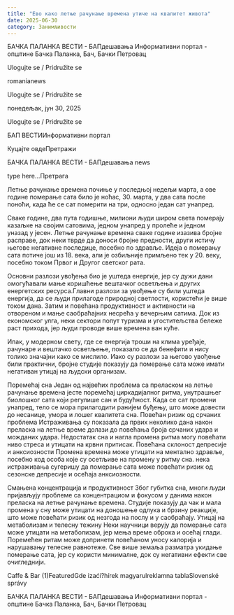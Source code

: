 ```yaml
---
title: "Ево како летње рачунање времена утиче на квалитет живота"
date: 2025-06-30
category: Занимљивости
---
```


БАЧКА ПАЛАНКА ВЕСТИ - БАПдешавања Информативни портал - општине Бачка Паланка, Бач, Бачки Петровац

Ulogujte se / Pridružite se

romanianews

Ulogujte se / Pridružite se

понедељак, јун 30, 2025

Ulogujte se / Pridružite se

БАП ВЕСТИИнформативни портал

Куцајте овдеПретражи

БАЧКА ПАЛАНКА ВЕСТИ - БАПдешавања news

type here...Претрага

Летње рачунање времена почиње у последњој недељи марта, а ове године померање сата било је ноћас, 30. марта, у два сата после поноћи, када ће се сат померити на три, односно један сат унапред.

Сваке године, два пута годишње, милиони људи широм света померају казаљке на својим сатовима, једном унапред у пролеће и једном уназад у јесен. Летње рачунање времена сваке године изазива бројне расправе, док неки тврде да доноси бројне предности, други истичу његове негативне последице, посебно по здравље.
Идеја о померању сата потиче још из 18. века, али је озбиљније примљено тек у 20. веку, посебно током Првог и Другог светског рата.


Основни разлози увођења био је уштеда енергије, јер су дужи дани омогућавали мање коришћење вештачког осветљења и других енергетских ресурса.Главни разлози за увођење су били уштеда енергија, да се људи прилагоде природној светлости, користећи је више током дана. Затим и повећана продуктивност и активности на отвореном и мање саобраћајних несрећа у вечерњим сатима. Док из економског улга, неки сектори попут туризма и угоститељства бележе раст прихода, јер људи проводе више времена ван куће.


Ипак, у модерном свету, где се енергија троши на клима уређаје, рачунаре и вештачко осветљење, показало се да бенефити и нису толико значајни како се мислило.
Иако су разлози за његово увођење били практични, бројне студије показују да померање сата може имати негативан утицај на људски организам.


Поремећај сна
Један од највећих проблема са преласком на летње рачунање времена јесте поремећај циркадијалног ритма, унутрашњег биолошког сата који регулише сан и будућност. Када се сат промени унапред, тело се мора прилагодити ранијем буђењу, што може довести до несанице, умора и лошег квалитета сна.
Повећан ризик од срчаних проблема
Истраживања су показала да првих неколико дана након преласка на летње време долази до повећања броја срчаних удара и можданих удара. Недостатак сна и нагла промена ритма могу повећати ниво стреса и утицати на крвни притисак.
Повећана склоност депресије и анксиозности
Промена времена може утицати на ментално здравље, посебно код особа које су осетљиве на промену у ритму сна. нека истраживања сугеришу да померање сата може повећати ризик од сезонске депресије и осећаја анксиозности.












Смањена концентрација и продуктивност
Због губитка сна, многи људи пријављују проблеме са концентрациом и фокусом у данима након преласка на летње рачунање времена. Студије показују да чак и мала промена у сну може утицати на доношење одлука и брзину реакције, што може повећати ризик од незгода на послу и у саобраћају.
Утицај на метаболизам и телесну тежину
Неки научници верују да померање сата може утицати на метаболизам, јер мења време оброка и осећај глади. Поремећен ритам може допринети повећаном уносу калорија и нарушавању телесне равнотеже.
Све више земаља разматра укидање померање сата, јер су користи минималне, док су негативни ефекти све очигледнији.

Caffe & Bar (1)FeaturedGde izaći?hírek magyarulreklamna tablaSlovenské správy

БАЧКА ПАЛАНКА ВЕСТИ - БАПдешавања Информативни портал - општине Бачка Паланка, Бач, Бачки Петровац
